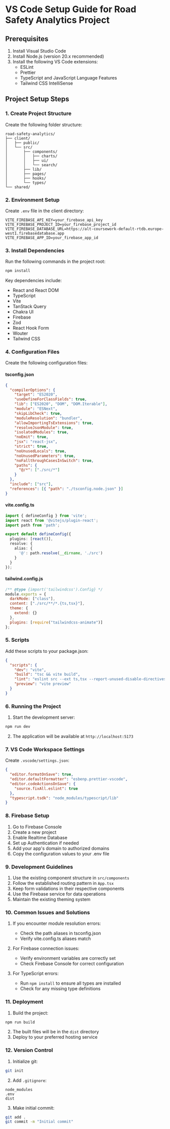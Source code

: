 # VS Code Setup Guide for Road Safety Analytics Project

## Prerequisites
1. Install Visual Studio Code
2. Install Node.js (version 20.x recommended)
3. Install the following VS Code extensions:
   - ESLint
   - Prettier
   - TypeScript and JavaScript Language Features
   - Tailwind CSS IntelliSense

## Project Setup Steps

### 1. Create Project Structure
Create the following folder structure:
```
road-safety-analytics/
├── client/
│   ├── public/
│   └── src/
│       ├── components/
│       │   ├── charts/
│       │   ├── ui/
│       │   └── search/
│       ├── lib/
│       ├── pages/
│       ├── hooks/
│       └── types/
└── shared/
```

### 2. Environment Setup

Create `.env` file in the client directory:
```env
VITE_FIREBASE_API_KEY=your_firebase_api_key
VITE_FIREBASE_PROJECT_ID=your_firebase_project_id
VITE_FIREBASE_DATABASE_URL=https://alt-coursework-default-rtdb.europe-west1.firebasedatabase.app
VITE_FIREBASE_APP_ID=your_firebase_app_id
```

### 3. Install Dependencies

Run the following commands in the project root:
```bash
npm install
```

Key dependencies include:
- React and React DOM
- TypeScript
- Vite
- TanStack Query
- Chakra UI
- Firebase
- Zod
- React Hook Form
- Wouter
- Tailwind CSS

### 4. Configuration Files

Create the following configuration files:

#### tsconfig.json
```json
{
  "compilerOptions": {
    "target": "ES2020",
    "useDefineForClassFields": true,
    "lib": ["ES2020", "DOM", "DOM.Iterable"],
    "module": "ESNext",
    "skipLibCheck": true,
    "moduleResolution": "bundler",
    "allowImportingTsExtensions": true,
    "resolveJsonModule": true,
    "isolatedModules": true,
    "noEmit": true,
    "jsx": "react-jsx",
    "strict": true,
    "noUnusedLocals": true,
    "noUnusedParameters": true,
    "noFallthroughCasesInSwitch": true,
    "paths": {
      "@/*": ["./src/*"]
    }
  },
  "include": ["src"],
  "references": [{ "path": "./tsconfig.node.json" }]
}
```

#### vite.config.ts
```typescript
import { defineConfig } from 'vite';
import react from '@vitejs/plugin-react';
import path from 'path';

export default defineConfig({
  plugins: [react()],
  resolve: {
    alias: {
      '@': path.resolve(__dirname, './src')
    }
  }
});
```

#### tailwind.config.js
```javascript
/** @type {import('tailwindcss').Config} */
module.exports = {
  darkMode: ["class"],
  content: ["./src/**/*.{ts,tsx}"],
  theme: {
    extend: {}
  },
  plugins: [require("tailwindcss-animate")]
};
```

### 5. Scripts

Add these scripts to your package.json:
```json
{
  "scripts": {
    "dev": "vite",
    "build": "tsc && vite build",
    "lint": "eslint src --ext ts,tsx --report-unused-disable-directives --max-warnings 0",
    "preview": "vite preview"
  }
}
```

### 6. Running the Project

1. Start the development server:
```bash
npm run dev
```

2. The application will be available at `http://localhost:5173`

### 7. VS Code Workspace Settings

Create `.vscode/settings.json`:
```json
{
  "editor.formatOnSave": true,
  "editor.defaultFormatter": "esbenp.prettier-vscode",
  "editor.codeActionsOnSave": {
    "source.fixAll.eslint": true
  },
  "typescript.tsdk": "node_modules/typescript/lib"
}
```

### 8. Firebase Setup

1. Go to Firebase Console
2. Create a new project
3. Enable Realtime Database
4. Set up Authentication if needed
5. Add your app's domain to authorized domains
6. Copy the configuration values to your .env file

### 9. Development Guidelines

1. Use the existing component structure in `src/components`
2. Follow the established routing pattern in `App.tsx`
3. Keep form validations in their respective components
4. Use the Firebase service for data operations
5. Maintain the existing theming system

### 10. Common Issues and Solutions

1. If you encounter module resolution errors:
   - Check the path aliases in tsconfig.json
   - Verify vite.config.ts aliases match
   
2. For Firebase connection issues:
   - Verify environment variables are correctly set
   - Check Firebase Console for correct configuration
   
3. For TypeScript errors:
   - Run `npm install` to ensure all types are installed
   - Check for any missing type definitions

### 11. Deployment

1. Build the project:
```bash
npm run build
```

2. The built files will be in the `dist` directory
3. Deploy to your preferred hosting service

### 12. Version Control

1. Initialize git:
```bash
git init
```

2. Add `.gitignore`:
```
node_modules
.env
dist
```

3. Make initial commit:
```bash
git add .
git commit -m "Initial commit"
```

